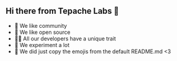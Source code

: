 ## Hi there from Tepache Labs 👋

- 👥 We like community
- 🌈 We like open source
- 👩‍💻 All our developers have a unique trait
- 🍿 We experiment a lot
- 🧙 We did just copy the emojis from the default README.md <3
